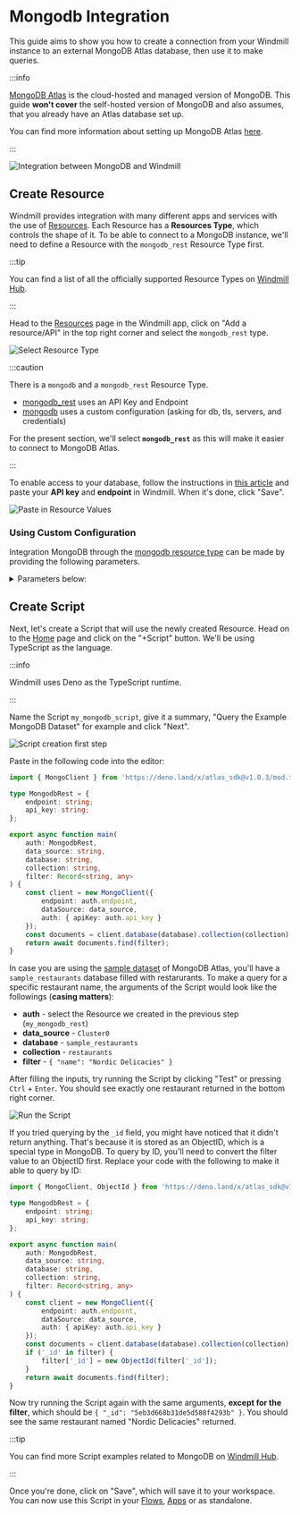 # Mongodb Integration

This guide aims to show you how to create a connection from your Windmill
instance to an external MongoDB Atlas database, then use it to make queries.

<!--truncate-->

:::info

[MongoDB Atlas][mongodb-atlas] is the cloud-hosted and managed version of
MongoDB. This guide **won't cover** the self-hosted version of MongoDB and also
assumes, that you already have an Atlas database set up.

You can find more information about setting up MongoDB Atlas
[here][mongodb-atlas-setup].

:::

![Integration between MongoDB and Windmill](../assets/integrations/0-header.png 'Connect a MongoDB Atlas project with Windmill')

## Create Resource

Windmill provides integration with many different apps and services with the use
of [Resources][docs-resources]. Each Resource has a **Resources Type**, which
controls the shape of it. To be able to connect to a MongoDB instance, we'll
need to define a Resource with the `mongodb_rest` Resource Type first.

:::tip

You can find a list of all the officially supported Resource Types on
[Windmill Hub][hub-resources].

:::

Head to the [Resources][wm-app-resources] page in the Windmill app, click on
"Add a resource/API" in the top right corner and select the `mongodb_rest` type.

![Select Resource Type](../assets/integrations/1-resources.png)

:::caution

There is a `mongodb` and a `mongodb_rest` Resource Type.

- [mongodb_rest](https://hub.windmill.dev/resource_types/65/mongodb_rest) uses an API Key and Endpoint
- [mongodb](https://hub.windmill.dev/resource_types/22/mongodb) uses a custom configuration (asking for db, tls, servers, and credentials)

For the present section, we'll select **`mongodb_rest`** as this will make it easier to connect to MongoDB Atlas.

:::

To enable access to your database, follow the instructions in
[this article][mongo-api] and paste your **API key** and **endpoint** in
Windmill. When it's done, click "Save".

![Paste in Resource Values](../assets/integrations/2-mongo-rt.png)

### Using Custom Configuration

Integration MongoDB through the [mongodb resource type](https://hub.windmill.dev/resource_types/22/mongodb) can be made by providing the following parameters.

<details>
  <summary>Parameters below:</summary>

| Property           | Type    | Description                | Default     | Required | Where to Find           | Additional Details                                  |
| ------------------ | ------- | -------------------------- | ----------- | -------- | ----------------------- | --------------------------------------------------- |
| db                 | string  | Database name              |             | true     | MongoDB Atlas Dashboard | Name of the database you want to connect to         |
| tls                | boolean | Use TLS for connections    | true        | false    | Your own preference     | Set to true for secure connections                  |
| servers            | array   | Array of server objects    |             | true     | MongoDB Atlas Dashboard | Each server object should contain `host` and `port` |
| host (nested)      | string  | Server address             |             | true     | MongoDB Atlas Dashboard | Hostname of the MongoDB instance                    |
| port (nested)      | integer | Port number                | 27017       | false    | MongoDB Atlas Dashboard | Default MongoDB port is `27017`                     |
| credential         | object  | Authentication information |             | true     | MongoDB Atlas Dashboard | Contains `username`, `password`, `db`, `mechanism`  |
| username (nested)  | string  | Database username          |             | true     | MongoDB Atlas Dashboard | Your database user's username                       |
| password (nested)  | string  | Database password          |             | true     | MongoDB Atlas Dashboard | Your database user's password                       |
| db (nested)        | string  | Authentication database    |             | true     | MongoDB Atlas Dashboard | The database used for authentication                |
| mechanism (nested) | string  | Authentication mechanism   | SCRAM-SHA-1 | false    | Your own preference     | Default authentication mechanism is `"SCRAM-SHA-1"` |

</details>

## Create Script

Next, let's create a Script that will use the newly created Resource. Head on to
the [Home][wm-app-home] page and click on the "+Script" button. We'll be using
TypeScript as the language.

:::info

Windmill uses Deno as the TypeScript runtime.

:::

Name the Script `my_mongodb_script`, give it a summary, "Query the Example
MongoDB Dataset" for example and click "Next".

![Script creation first step](../assets/integrations/3-script-creation.png)

Paste in the following code into the editor:

```typescript
import { MongoClient } from 'https://deno.land/x/atlas_sdk@v1.0.3/mod.ts';

type MongodbRest = {
	endpoint: string;
	api_key: string;
};

export async function main(
	auth: MongodbRest,
	data_source: string,
	database: string,
	collection: string,
	filter: Record<string, any>
) {
	const client = new MongoClient({
		endpoint: auth.endpoint,
		dataSource: data_source,
		auth: { apiKey: auth.api_key }
	});
	const documents = client.database(database).collection(collection);
	return await documents.find(filter);
}
```

In case you are using the [sample dataset][mongo-sample-data] of MongoDB Atlas,
you'll have a `sample_restaurants` database filled with restarurants. To make a
query for a specific restaurant name, the arguments of the Script would look
like the followings (**casing matters**):

- **auth** - select the Resource we created in the previous step
  (`my_mongodb_rest`)
- **data_source** - `Cluster0`
- **database** - `sample_restaurants`
- **collection** - `restaurants`
- **filter** - `{ "name": "Nordic Delicacies" }`

After filling the inputs, try running the Script by clicking "Test" or pressing
`Ctrl` + `Enter`. You should see exactly one restaurant returned in the bottom
right corner.

![Run the Script](../assets/integrations/4-script-test.png)

If you tried querying by the `_id` field, you might have noticed that it didn't
return anything. That's because it is stored as an ObjectID, which is a special
type in MongoDB. To query by ID, you'll need to convert the filter value to an
ObjectID first. Replace your code with the following to make it able to query by
ID:

```typescript
import { MongoClient, ObjectId } from 'https://deno.land/x/atlas_sdk@v1.0.3/mod.ts';

type MongodbRest = {
	endpoint: string;
	api_key: string;
};

export async function main(
	auth: MongodbRest,
	data_source: string,
	database: string,
	collection: string,
	filter: Record<string, any>
) {
	const client = new MongoClient({
		endpoint: auth.endpoint,
		dataSource: data_source,
		auth: { apiKey: auth.api_key }
	});
	const documents = client.database(database).collection(collection);
	if ('_id' in filter) {
		filter['_id'] = new ObjectId(filter['_id']);
	}
	return await documents.find(filter);
}
```

Now try running the Script again with the same arguments, **except for the
filter**, which should be `{ "_id": "5eb3d668b31de5d588f4293b" }`. You should
see the same restaurant named "Nordic Delicacies" returned.

:::tip

You can find more Script examples related to MongoDB on
[Windmill Hub][hub-mongo].

:::

Once you're done, click on "Save", which will save it to your workspace. You can
now use this Script in your [Flows][docs-flows], [Apps][docs-apps] or as
standalone.

<!-- Links -->

[wm-app-resources]: https://app.windmill.dev/resources
[wm-app-home]: https://app.windmill.dev
[hub-resources]: https://hub.windmill.dev/resources
[hub-mongo]: https://hub.windmill.dev/integrations/mongodb
[docs-resources]: /docs/core_concepts/resources_and_types
[docs-path]: /docs/reference#path
[docs-flows]: /docs/getting_started/flows_quickstart
[docs-apps]: /docs/getting_started/apps_quickstart
[mongodb-atlas]: https://www.mongodb.com/atlas/database
[mongodb-atlas-setup]: https://www.mongodb.com/basics/mongodb-atlas-tutorial
[mongo-api]: https://www.mongodb.com/docs/atlas/api/data-api/
[mongo-sample-data]: https://www.mongodb.com/docs/atlas/sample-data/
